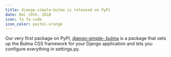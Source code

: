 ```yaml
---
title: django-simple-bulma is released on PyPi
date: Dec 19th, 2018
icon: fa fa-code
icon_color: pastel-orange
---
```


Our very first package on PyPI, [django-simple-
bulma](https://pypi.org/project/django-simple-bulma/) is a package that sets up
the Bulma CSS framework for your Django application and lets you configure
everything in settings.py.
